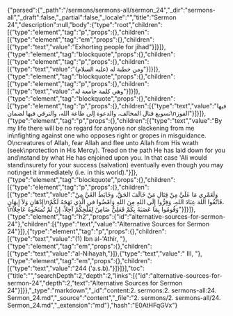 {"parsed":{"_path":"/sermons/sermons-all/sermon_24","_dir":"sermons-all","_draft":false,"_partial":false,"_locale":"","title":"Sermon 24","description":null,"body":{"type":"root","children":[{"type":"element","tag":"p","props":{},"children":[{"type":"element","tag":"em","props":{},"children":[{"type":"text","value":"Exhorting people for jihad"}]}]},{"type":"element","tag":"blockquote","props":{},"children":[{"type":"element","tag":"p","props":{},"children":[{"type":"text","value":"ومن خطبة له (عليه السلام)"}]}]},{"type":"element","tag":"blockquote","props":{},"children":[{"type":"element","tag":"p","props":{},"children":[{"type":"text","value":"وهي كلمة جامعة له"}]}]},{"type":"element","tag":"blockquote","props":{},"children":[{"type":"element","tag":"p","props":{},"children":[{"type":"text","value":"فيها تسويغ قتال المخالف، والدعوة إلى طاعة الله، والترقي فيها لضمان\nالفوز"}]}]},{"type":"element","tag":"p","props":{},"children":[{"type":"text","value":"By my life there will be no regard for anyone nor slackening from me in\nfighting against one who opposes right or gropes in misguidance. O\ncreatures of Allah, fear Allah and flee unto Allah from His wrath (seek\nprotection in His Mercy). Tread on the path He has laid down for you and\nstand by what He has enjoined upon you. In that case 'Ali would stand\nsurety for your success (salvation) eventually even though you may not\nget it immediately (i.e. in this world)."}]},{"type":"element","tag":"blockquote","props":{},"children":[{"type":"element","tag":"p","props":{},"children":[{"type":"text","value":"وَلَعَمْرِي مَا عَلَيَّ مِنْ قِتَالِ مَنْ خَالَفَ الحَقَّ، وَخَابَطَ الغَيَّ مِنْ إِدْهَانٍ وَلاَ إِيهَانٍ\nفَاتَّقُوا اللهَ عِبَادَ اللهِ، وَفِرُّوا إِلَى اللهِ مِنَ اللهِ وَامْضُوا في الَّذِي نَهَجَهُ لَكُمْ،\nوَقُومُوا بِمَا عَصَبَهُ بِكُمْ فَعَلِيٌّ ضَامِنٌ لِفَلْجِكُمْ آجِلاً، إِنْ لَمْ تُمنَحُوهُ عَاجِلاً"}]}]},{"type":"element","tag":"h2","props":{"id":"alternative-sources-for-sermon-24"},"children":[{"type":"text","value":"Alternative Sources for Sermon 24"}]},{"type":"element","tag":"p","props":{},"children":[{"type":"text","value":"(1) Ibn al-'Athir, "},{"type":"element","tag":"em","props":{},"children":[{"type":"text","value":"al-Nihayah,"}]},{"type":"text","value":" III, "},{"type":"element","tag":"em","props":{},"children":[{"type":"text","value":"244 ('a.s.b)."}]}]}],"toc":{"title":"","searchDepth":2,"depth":2,"links":[{"id":"alternative-sources-for-sermon-24","depth":2,"text":"Alternative Sources for Sermon 24"}]}},"_type":"markdown","_id":"content:2. sermons:2. sermons-all:24. Sermon_24.md","_source":"content","_file":"2. sermons/2. sermons-all/24. Sermon_24.md","_extension":"md"},"hash":"E0AtHFqGVx"}